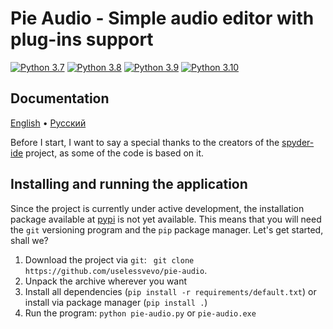 # Pie Audio - Simple audio editor with plug-ins support

[![Python 3.7](https://img.shields.io/badge/python-3.7-blue.svg)](https://www.python.org/downloads/release/python-360/)
[![Python 3.8](https://img.shields.io/badge/python-3.8-blue.svg)](https://www.python.org/downloads/release/python-360/)
[![Python 3.9](https://img.shields.io/badge/python-3.9-blue.svg)](https://www.python.org/downloads/release/python-360/)
[![Python 3.10](https://img.shields.io/badge/python-3.10-blue.svg)](https://www.python.org/downloads/release/python-360/)

## Documentation
[English](https://github.com/uselessvevo/pie-audio/tree/main/docs/en/piekit) • [Русский](https://github.com/uselessvevo/pie-audio/tree/main/docs/ru/piekit)

Before I start, I want to say a special thanks to the creators of the [spyder-ide](https://github.com/spyder-ide/spyder) project, as some of the code is based on it.

## Installing and running the application
Since the project is currently under active development, the installation package available at [pypi](https://pypi.org/) is not yet available. This means that you will need the `git` versioning program and the `pip` package manager. Let's get started, shall we?

1. Download the project via `git`: ` git clone https://github.com/uselessvevo/pie-audio`.
2. Unpack the archive wherever you want
3. Install all dependencies (`pip install -r requirements/default.txt`) or install via package manager (`pip install .`)
4. Run the program: `python pie-audio.py` or `pie-audio.exe`
